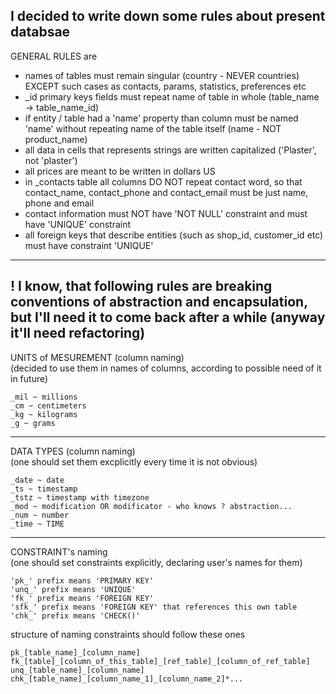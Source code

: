 I decided to write down some rules about present databsae
----
GENERAL RULES are
+ names of tables must remain singular (country - NEVER countries) EXCEPT such cases as contacts, params, statistics, preferences etc
+ _id primary keys fields must repeat name of table in whole (table_name -> table_name_id)
+ if entity / table had a 'name' property than column must be named 'name' without repeating name of the table itself (name - NOT product_name)
+ all data in cells that represents strings are written capitalized ('Plaster', not 'plaster')
+ all prices are meant to be written in dollars US
+ in _contacts table all columns DO NOT repeat contact word, so that contact_name, contact_phone and contact_email must be just name, phone and email
+ contact information must NOT have 'NOT NULL' constraint and must have 'UNIQUE' constraint
+ all foreign keys that describe entities (such as shop_id, customer_id etc) must have constraint 'UNIQUE'
----
! I know, that following rules are breaking conventions of abstraction and encapsulation, but I'll need it to come back after a while (anyway it'll need refactoring)
----
UNITS of MESUREMENT (column naming)    
(decided to use them in names of columns, according to possible need of it in future)
```
_mil ~ millions
_cm ~ centimeters
_kg ~ kilograms
_g ~ grams
```
----
DATA TYPES (column naming)  
(one should set them excplicitly every time it is not obvious)
```
_date ~ date
_ts ~ timestamp
_tstz ~ timestamp with timezone
_mod ~ modification OR modificator - who knows ? abstraction...
_num ~ number
_time ~ TIME
```
----
CONSTRAINT's naming  
(one should set constraints explicitly, declaring user's names for them)
```
'pk_' prefix means 'PRIMARY KEY'
'unq_' prefix means 'UNIQUE'
'fk_' prefix means 'FOREIGN KEY'
'sfk_' prefix means 'FOREIGN KEY' that references this own table
'chk_' prefix means 'CHECK()'
```

structure of naming constraints should follow these ones
```
pk_[table_name]_[column_name]
fk_[table]_[column_of_this_table]_[ref_table]_[column_of_ref_table]
unq_[table_name]_[column_name]
chk_[table_name]_[column_name_1]_[column_name_2]*...
```